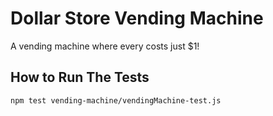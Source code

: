 # Dollar Store Vending Machine

A vending machine where every costs just $1!

## How to Run The Tests

```
npm test vending-machine/vendingMachine-test.js
```
